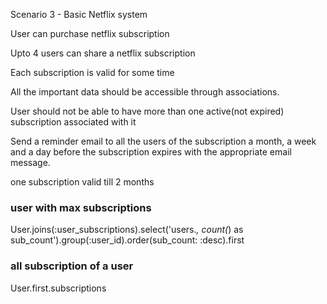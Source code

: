 Scenario 3 - Basic Netflix system

User can purchase netflix subscription

Upto 4 users can share a netflix subscription

Each subscription is valid for some time

All the important data should be accessible through associations.

User should not be able to have more than one active(not expired) subscription associated with it

Send a reminder email to all the users of the subscription a month, a week and a day before the subscription expires with the appropriate email message.

one subscription valid till 2 months

### user with max subscriptions
User.joins(:user_subscriptions).select('users.*, count(*) as sub_count').group(:user_id).order(sub_count: :desc).first

### all subscription of a user
User.first.subscriptions